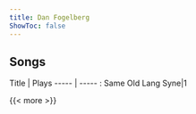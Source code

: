 ```yaml
---
title: Dan Fogelberg
ShowToc: false
---
```


## Songs
Title | Plays 
----- | ----- : 
Same Old Lang Syne|1

{{< more >}}